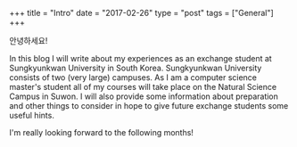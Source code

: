 +++
title = "Intro"
date = "2017-02-26"
type = "post"
tags = ["General"]
+++


안녕하세요!

In this blog I will write about my experiences as an exchange student at Sungkyunkwan University in South Korea.
Sungkyunkwan University consists of two (very large) campuses. As I am a computer science master's student all of my courses will take place on the Natural Science Campus in Suwon.
I will also provide some information about preparation and other things to consider in hope to give future exchange students some useful hints.

I'm really looking forward to the following months!
